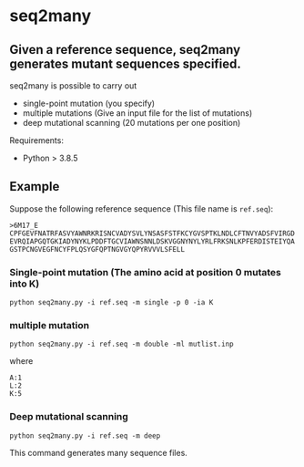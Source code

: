 # seq2many

## Given a reference sequence, seq2many generates mutant sequences specified.
seq2many is possible to carry out
- single-point mutation (you specify)
- multiple mutations (Give an input file for the list of mutations)
- deep mutational scanning (20 mutations per one position)

Requirements: 
- Python > 3.8.5 


## Example
Suppose the following reference sequence (This file name is `ref.seq`):
```
>6M17_E
CPFGEVFNATRFASVYAWNRKRISNCVADYSVLYNSASFSTFKCYGVSPTKLNDLCFTNVYADSFVIRGD
EVRQIAPGQTGKIADYNYKLPDDFTGCVIAWNSNNLDSKVGGNYNYLYRLFRKSNLKPFERDISTEIYQA
GSTPCNGVEGFNCYFPLQSYGFQPTNGVGYQPYRVVVLSFELL
```

### Single-point mutation (The amino acid at position 0 mutates into K)
`python seq2many.py -i ref.seq -m single -p 0 -ia K`


### multiple mutation 
`python seq2many.py -i ref.seq -m double -ml mutlist.inp`

where
```mutlist.inp
A:1
L:2
K:5
```

### Deep mutational scanning
`python seq2many.py -i ref.seq -m deep`

This command generates many sequence files.

